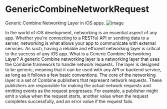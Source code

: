 # GenericCombineNetworkRequest

Generic Combine Networking Layer in iOS apps.
![image](https://github.com/samilaxy/GenericCombineNetworkRequest/assets/59480282/fa9b8814-743f-469b-94d1-22a5cb34b853)

In the world of iOS development, networking is an essential aspect of any app. Whether you're connecting to a RESTful API or sending data to a server, networking is what allows your app to communicate with external services. As such, having a reliable and efficient networking layer is critical to the success of any iOS app.
What is a Generic Combine Networking Layer?
A generic Combine networking layer is a networking layer that uses the Combine framework to handle network requests. The layer is designed to be generic, meaning that it can be used with any API or backend service, as long as it follows a few basic conventions.
The core of the networking layer is a set of Combine publishers that represent network requests. These publishers are responsible for making the actual network requests and emitting events as the request progresses. For example, a publisher might emit a value when the request starts, another value when the request completes successfully, and an error value if the request fails.
